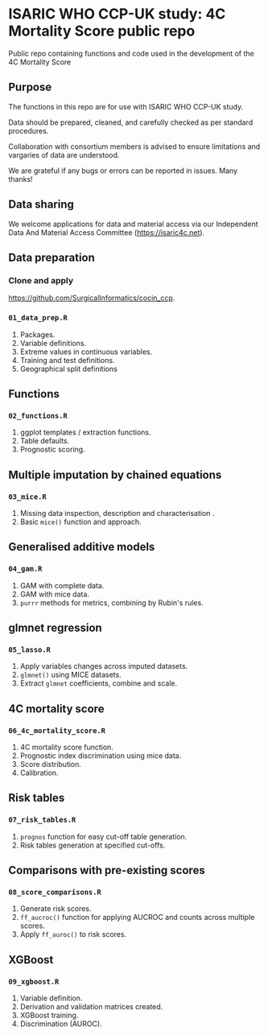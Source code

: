 ISARIC WHO CCP-UK study: 4C Mortality Score public repo
==============

Public repo containing functions and code used in the development of the 4C Mortality Score

## Purpose

The functions in this repo are for use with ISARIC WHO CCP-UK study. 

Data should be prepared, cleaned, and carefully checked as per standard procedures. 

Collaboration with consortium members is advised to ensure limitations and vargaries of data are understood. 

We are grateful if any bugs or errors can be reported in issues. Many thanks!


## Data sharing

We welcome applications for data and material access via our Independent Data And Material Access Committee (https://isaric4c.net).

## Data preparation

### Clone and apply 
https://github.com/SurgicalInformatics/cocin_ccp.

### `01_data_prep.R`

1. Packages.
2. Variable definitions.
3. Extreme values in continuous variables. 
4. Training and test definitions. 
5. Geographical split definitions

## Functions

### `02_functions.R`

1. ggplot templates / extraction functions.
2. Table defaults.
3. Prognostic scoring.

## Multiple imputation by chained equations

### `03_mice.R`

1. Missing data inspection, description and characterisation .
2. Basic `mice()` function and approach.

## Generalised additive models

### `04_gam.R`

1. GAM with complete data.
2. GAM with mice data.
3. `purrr` methods for metrics, combining by Rubin's rules. 


## glmnet regression

### `05_lasso.R`

1. Apply variables changes across imputed datasets.
2. `glmnet()` using MICE datasets.
3. Extract `glmnet` coefficients, combine and scale.

## 4C mortality score

### `06_4c_mortality_score.R`

1. 4C mortality score function.
2. Prognostic index discrimination using mice data.
3. Score distribution.
4. Calibration.


## Risk tables

### `07_risk_tables.R`

1. `prognos` function for easy cut-off table generation.
2. Risk tables generation at specified cut-offs.

## Comparisons with pre-existing scores

### `08_score_comparisons.R`

1. Generate risk scores.
2. `ff_aucroc()` function for applying AUCROC and counts across multiple scores.
3. Apply `ff_auroc()` to risk scores.


## XGBoost

### `09_xgboost.R`

1. Variable definition.
2. Derivation and validation matrices created.
3. XGBoost training.
4. Discrimination (AUROC).
